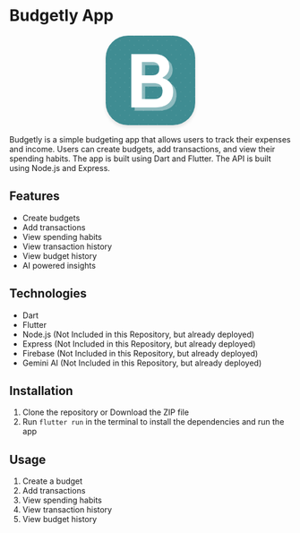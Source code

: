 # Budgetly App

<p align="center">
  <img src="assets/logo_budgetly.png" alt="Budgetly Logo" width="160" style="border-radius: 40px; box-shadow: 0 4px 6px rgba(0, 0, 0, 0.1);">
</p>

Budgetly is a simple budgeting app that allows users to track their expenses and income. Users can create budgets, add transactions, and view their spending habits. The app is built using Dart and Flutter. The API is built using Node.js and Express.

## Features

- Create budgets
- Add transactions
- View spending habits
- View transaction history
- View budget history
- AI powered insights

## Technologies

- Dart
- Flutter
- Node.js (Not Included in this Repository, but already deployed)
- Express (Not Included in this Repository, but already deployed)
- Firebase (Not Included in this Repository, but already deployed)
- Gemini AI (Not Included in this Repository, but already deployed)

## Installation

1. Clone the repository or Download the ZIP file
2. Run `flutter run` in the terminal to install the dependencies and run the app

## Usage

1. Create a budget
2. Add transactions
3. View spending habits
4. View transaction history
5. View budget history
